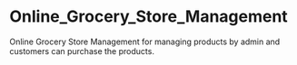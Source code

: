 # Online_Grocery_Store_Management
 Online Grocery Store Management for managing products by admin and customers can purchase the products.
